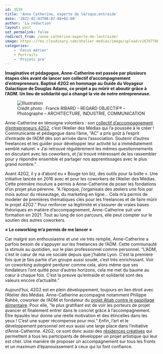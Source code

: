 ```yaml
---
id: 3539
title: 'Anne Catherine, experte de l&rsquo;entraide'
date: '2022-02-03T08:07:08+02:00'
author: 'La rédaction'
layout: post
set_permalink: false
redirect_from: /anne-catherine-experte-de-lentraide/
image: https://res.cloudinary.com/atelier-medias/image/upload/v1670770871/blog/vtopdavs92dv16q50qv3.jpg
categories:
    - 'Focus métier'
    - Portraits
    - 'Projets pro'
---
```


**Imaginative et pédagogue, Anne-Catherine est passée par plusieurs étapes clés avant de lancer son collectif d’accompagnement d’entrepreneurs. Baptisé 42G2 en hommage au Guide du Voyageur Galactique de Douglas Adams, ce projet a pu mûrir et aboutir grâce à l’ADM. Un lieu de solidarité qui a changé la vie de notre entrepreneuse.**

<figure class="wp-block-image"><img src="https://res.cloudinary.com/atelier-medias/image/upload/v1670770871/blog/vtopdavs92dv16q50qv3.jpg" alt="Illustration"><figcaption>Crédit photo : Franck RIBARD – REGARD OBJECTIF® – Photographe – ARCHITECTURE, INDUSTRIE, COMMUNICATION </figcaption></figure>

Anne-Catherine en témoigne volontiers : son [collectif d’accompagnement d’entrepreneurs 42G2](https://42g2.com/), c’est l’Atelier des Médias qui l’a poussée à le créer ! Communicante et pédagogue dans l’âme, “AC” a pris goût à l’esprit d’entraide de l’ADM dès son arrivée dans l’association. Soutenir d’autres freelances et les guider pour développer leur activité lui a immédiatement
 semblé naturel. « J’ai retrouvé régulièrement les mêmes questionnements en discutant avec les coworkers, et j’ai trouvé intéressant de les rassembler pour y répondre ensemble et partager nos apprentissages avec le plus grand nombre.” .

Avant 42G2, il y a d’abord eu « Bouge ton biz, des outils pour ta boîte ». Une initiative lancée en 2016 avec et pour les coworkers de l’Atelier des Médias. Cette première mouture a permis à Anne-Catherine de poser les fondations d’un projet plus pérenne. “A l’époque, j’organisais des ateliers une fois par mois autour du réseautage, du marketing en ligne… Cela m’a permis de modeler de premières thématiques clés pour les freelances et de faire mûrir
 le projet 42G2.” Pour renforcer sa légitimité et s’assurer de vraies bases théoriques en matière d’accompagnement, Anne-Catherine suit une formation en 2021. Tout au long de son parcours, elle peut compter sur le soutien des autres coworkers.

**« Le coworking m’a permis de me lancer »**

Car malgré son enthousiasme et une vie très remplie, Anne-Catherine a parfois besoin de s’appuyer sur les freelances de l’ADM. Cette communauté la stimule au quotidien, sur le plan professionnel comme personnel. “L’ADM, c’est le cœur de ma vie sociale depuis que j’habite Lyon. C’est la première fois que je fais partie d’un groupe aussi soudé, c’est très enrichissant. Voir un coworking autogéré perdurer comme cela, alors même que ses fondateurs l’ont quitté pour d’autres horizons, cela me met du baume au cœur à chaque fois. C’est la preuve qu’entraide et solidarité sont des valeurs encore d’actualité.”

Aujourd’hui, 42G2 est en plein développement, toujours en lien étroit avec l’Atelier des Médias. Anne-Catherine accompagne notamment Philippe Rahbé, coworker de l’ADM et fondateur du [projet Atiab contre le gaspillage alimentaire](/philippe-ou-comment-mieux-nourrir-les-hommes/). Pour elle, “le plus gratifiant est de voir les porteurs de projet avancer et finalement entrer dans le concret grâce à l’accompagnement. Être épaulés leur donne une réelle motivation et des
 étincelles dans les yeux ! C’est une super récompense pour moi.”
 Enfin, l’art et le développement personnel ont eux aussi une large place dans l’initiative d’Anne-Catherine. 42G2, ce sont donc aussi des [résidences créatives](https://residence-creative.carrd.co/) qui permettent à tous les participants de développer un projet artistique qui leur est cher. Une manière de proposer un accompagnement sur tous les fronts et un maximum d’épanouissement à ceux qui lui font confiance.
